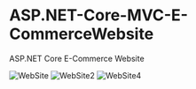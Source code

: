 # ASP.NET-Core-MVC-E-CommerceWebsite
ASP.NET Core E-Commerce Website 

![WebSite](https://user-images.githubusercontent.com/71497349/120684308-36a07500-c4a7-11eb-96da-9115b509baa2.png)
![WebSite2](https://user-images.githubusercontent.com/71497349/120684335-3d2eec80-c4a7-11eb-8a4d-de35c579e9d5.png)
![WebSite4](https://user-images.githubusercontent.com/71497349/120684342-4029dd00-c4a7-11eb-99c6-fbfa6c750d8b.png)

